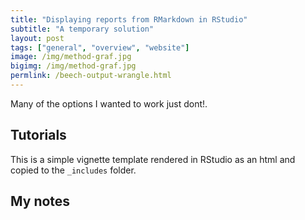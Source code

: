 ```yaml
---
title: "Displaying reports from RMarkdown in RStudio"
subtitle: "A temporary solution"
layout: post
tags: ["general", "overview", "website"]
image: /img/method-graf.jpg 
bigimg: /img/method-graf.jpg 
permlink: /beech-output-wrangle.html
---
```


Many of the options I wanted to work just dont!.

## Tutorials

This is a simple vignette template rendered in RStudio as an html and copied to the `_includes` folder.

## My notes